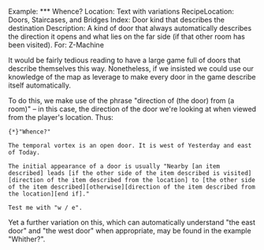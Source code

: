 Example: *** Whence?
Location: Text with variations
RecipeLocation: Doors, Staircases, and Bridges
Index: Door kind that describes the destination
Description: A kind of door that always automatically describes the direction it opens and what lies on the far side (if that other room has been visited).
For: Z-Machine

  
It would be fairly tedious reading to have a large game full of doors that describe themselves this way. Nonetheless, if we insisted we could use our knowledge of the map as leverage to make every door in the game describe itself automatically.

  
To do this, we make use of the phrase "direction of (the door) from (a room)" – in this case, the direction of the door we're looking at when viewed from the player's location. Thus:

  

``` inform7
{*}"Whence?"

The temporal vortex is an open door. It is west of Yesterday and east of Today.

The initial appearance of a door is usually "Nearby [an item described] leads [if the other side of the item described is visited][direction of the item described from the location] to [the other side of the item described][otherwise][direction of the item described from the location][end if]."

Test me with "w / e".
```

  
Yet a further variation on this, which can automatically understand "the east door" and "the west door" when appropriate, may be found in the example "Whither?".

